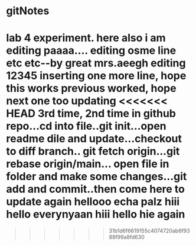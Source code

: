 # gitNotes
lab 4 experiment. 
here also i am editing paaaa....
editing osme line etc etc--by great mrs.aeegh
editing
12345
inserting one more line, hope this works
previous worked, hope next one too
updating
<<<<<<< HEAD
3rd time, 2nd time in github repo...cd into file..git init...open readme dile and update...checkout to diff branch..
git fetch origin...git rebase origin/main...
open file in folder and make some changes...git add and commit..then come here to update again
hellooo echa palz
hiii
hello everynyaan
hiii
hello
hie again
=======
>>>>>>> 31b1d6f6619155c4074720ab6f9388f99a8fd630
